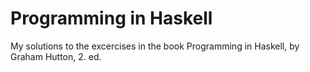 # Programming in Haskell
My solutions to the excercises in the book Programming in Haskell, by Graham Hutton, 2. ed.
